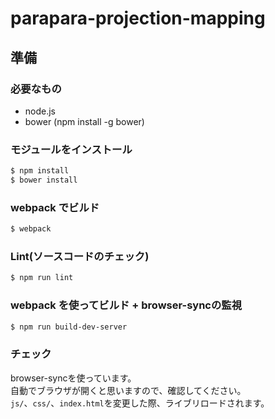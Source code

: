 # parapara-projection-mapping

## 準備
### 必要なもの
- node.js
- bower (npm install -g bower)

### モジュールをインストール

```sh
$ npm install
$ bower install
```

### webpack でビルド

```sh
$ webpack
```

### Lint(ソースコードのチェック)
```sh
$ npm run lint
```

### webpack を使ってビルド + browser-syncの監視

```sh
$ npm run build-dev-server
```

### チェック

browser-syncを使っています。  
自動でブラウザが開くと思いますので、確認してください。  
`js/`、`css/`、`index.html`を変更した際、ライブリロードされます。